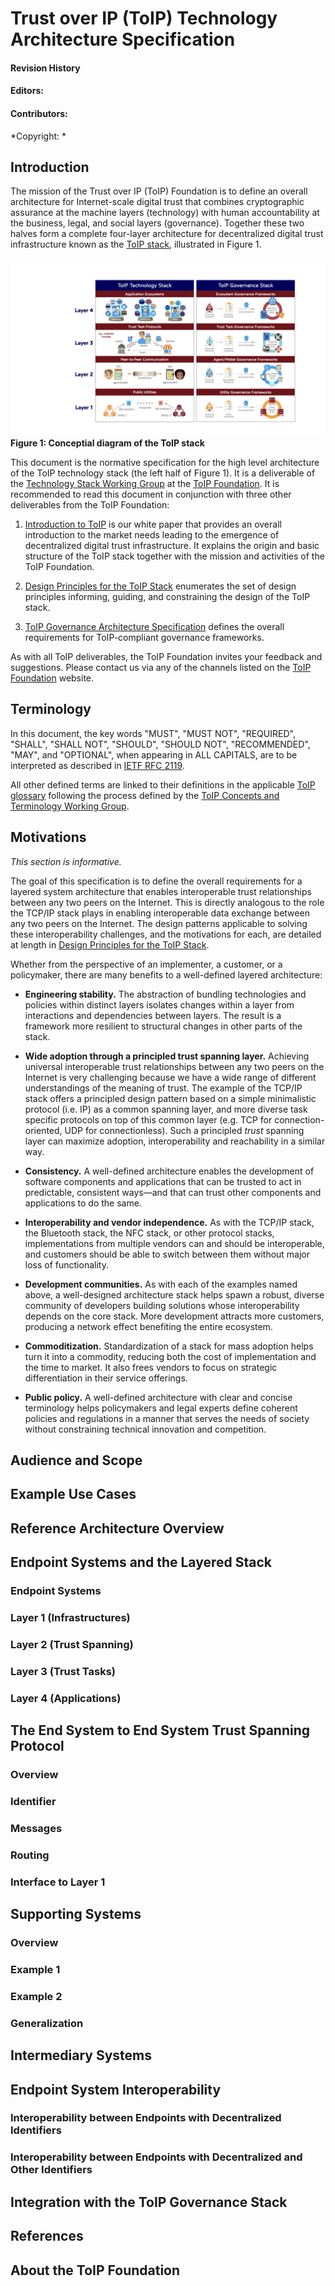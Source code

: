 # Trust over IP (ToIP) Technology Architecture Specification

#### Revision History
#### Editors:
#### Contributors:

*Copyright: *

## Introduction

The mission of the Trust over IP (ToIP) Foundation is to define an overall architecture for Internet-scale digital trust that combines cryptographic assurance at the machine layers (technology) with human accountability at the business, legal, and social layers (governance). Together these two halves form a complete four-layer architecture for decentralized digital trust infrastructure known as the [ToIP stack](https://trustoverip.github.io/toip/glossary#toip-stack), illustrated in Figure 1.

![Figure 1](/images/ToIPDualStack.jpeg)
**Figure 1: Conceptial diagram of the ToIP stack**

This document is the normative specification for the high level architecture of the ToIP technology stack (the left half of Figure 1).  It is a deliverable of the [Technology Stack Working Group](https://wiki.trustoverip.org/display/HOME/Technology+Stack+Working+Group) at the [ToIP Foundation](https://www.trustoverip.org/). It is recommended to read this document in conjunction with three other deliverables from the ToIP Foundation:

1. [Introduction to ToIP](https://www.trustoverip.org/wp-content/uploads/Introduction-to-ToIP-V2.0-2021-11-17.pdf) is our white paper that provides an overall introduction to the market needs leading to the emergence of decentralized digital trust infrastructure. It explains the origin and basic structure of the ToIP stack together with the mission and activities of the ToIP Foundation.

1. [Design Principles for the ToIP Stack](https://www.trustoverip.org/wp-content/uploads/Design-Principles-for-the-ToIP-Stack-V1.0-2022-01-17.pdf) enumerates the set of design principles informing, guiding, and constraining the design of the ToIP stack.

1. [ToIP Governance Architecture Specification](https://wiki.trustoverip.org/pages/viewpage.action?pageId=71241) defines the overall requirements for ToIP-compliant governance frameworks.

As with all ToIP deliverables, the ToIP Foundation invites your feedback and suggestions. Please contact us via any of the channels listed on the [ToIP Foundation](https://www.trustoverip.org/) website.

## Terminology

In this document, the key words "MUST", "MUST NOT", "REQUIRED", "SHALL", "SHALL NOT", "SHOULD", "SHOULD NOT", "RECOMMENDED",  "MAY", and "OPTIONAL", when appearing in ALL CAPITALS, are to be interpreted as described in [IETF RFC 2119](https://datatracker.ietf.org/doc/html/rfc2119).

All other defined terms are linked to their definitions in the applicable [ToIP glossary](https://trustoverip.github.io/toip/glossary) following the process defined by the [ToIP Concepts and Terminology Working Group](https://wiki.trustoverip.org/pages/viewpage.action?pageId=65700).

## Motivations

*This section is informative.*

The goal of this specification is to define the overall requirements for a layered system architecture that enables interoperable trust relationships between any two peers on the Internet. This is directly analogous to the role the TCP/IP stack plays in enabling interoperable data exchange between any two peers on the Internet. The design patterns applicable to solving these interoperability challenges, and the motivations for each, are detailed at length in [Design Principles for the ToIP Stack](https://trustoverip.org/permalink/Design-Principles-for-the-ToIP-Stack-V1.0-2022-11-17.pdf).

Whether from the perspective of an implementer, a customer, or a policymaker, there are many benefits to a well-defined layered architecture:

- **Engineering stability.** The abstraction of bundling technologies and policies within distinct layers isolates changes within a layer from interactions and dependencies between layers. The result is a framework more resilient to structural changes in other parts of the stack.

- **Wide adoption through a principled trust spanning layer.** Achieving universal interoperable trust relationships between any two peers on the Internet is very challenging because we have a wide range of different understandings of the meaning of trust. The example of the TCP/IP stack offers a principled design pattern based on a simple minimalistic protocol (i.e. IP) as a common spanning layer, and more diverse task specific protocols on top of this common layer (e.g. TCP for connection-oriented, UDP for connectionless). Such a principled *trust* spanning layer can maximize adoption, interoperability and reachability in a similar way.

- **Consistency.** A well-defined architecture enables the development of software components and applications that can be trusted to act in predictable, consistent ways—and that can trust other components and applications to do the same.

- **Interoperability and vendor independence.** As with the TCP/IP stack, the Bluetooth stack, the NFC stack, or other protocol stacks, implementations from multiple vendors can and should be interoperable, and customers should be able to switch between them without major loss of functionality.

- **Development communities.** As with each of the examples named above, a well-designed architecture stack helps spawn a robust, diverse community of developers building solutions whose interoperability depends on the core stack. More development attracts more customers, producing a network effect benefiting the entire ecosystem.

- **Commoditization.** Standardization of a stack for mass adoption helps turn it into a commodity, reducing both the cost of implementation and the time to market. It also frees vendors to focus on strategic differentiation in their service offerings.

- **Public policy.** A well-defined architecture with clear and concise terminology helps policymakers and legal experts define coherent policies and regulations in a manner that serves the needs of society without constraining technical innovation and competition. 


## Audience and Scope

## Example Use Cases

## Reference Architecture Overview

## Endpoint Systems and the Layered Stack
### Endpoint Systems
### Layer 1 (Infrastructures)
### Layer 2 (Trust Spanning)
### Layer 3 (Trust Tasks)
### Layer 4 (Applications)

## The End System to End System Trust Spanning Protocol
### Overview
### Identifier
### Messages
### Routing
### Interface to Layer 1

## Supporting Systems
### Overview
### Example 1
### Example 2
### Generalization

## Intermediary Systems

## Endpoint System Interoperability
### Interoperability between Endpoints with Decentralized Identifiers
### Interoperability between Endpoints with Decentralized and Other Identifiers


## Integration with the ToIP Governance Stack

## References


## About the ToIP Foundation

